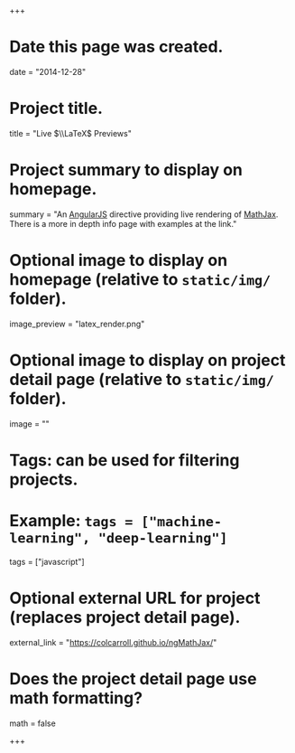 +++
# Date this page was created.
date = "2014-12-28"

# Project title.
title = "Live $\\LaTeX$ Previews"

# Project summary to display on homepage.
summary = "An [AngularJS](https://angularjs.org/) directive providing live rendering of [MathJax](https://www.mathjax.org/). There is a more in depth info page with examples at the link."

# Optional image to display on homepage (relative to `static/img/` folder).
image_preview = "latex_render.png"

# Optional image to display on project detail page (relative to `static/img/` folder).
image = ""

# Tags: can be used for filtering projects.
# Example: `tags = ["machine-learning", "deep-learning"]`
tags = ["javascript"]

# Optional external URL for project (replaces project detail page).
external_link = "https://colcarroll.github.io/ngMathJax/"

# Does the project detail page use math formatting?
math = false

+++
